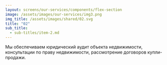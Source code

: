 ```yaml
---
layout: screens/our-services/components/flex-section
image: /assets/images/our-services/img3.png
img_title: /assets/images/shared/02.svg
title: "02"
sub_title:
  - sub-titles/item-2.md
---
```


Мы обеспечиваем юридический аудит объекта недвижимости, консультации по праву недвижимости, рассмотрение договоров купли-продажи.
